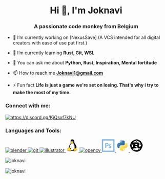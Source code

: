 <h1 align="center">Hi 👋, I'm Joknavi</h1>
<h3 align="center">A passionate code monkey from Belgium</h3>

- 🔭 I’m currently working on [NexusSave] (A VCS intended for all digital creators with ease of use put first.)

- 🌱 I’m currently learning **Rust, Git, WSL**

- 💬 You can ask me about **Python, Rust, Inspiration, Mental fortitude**

- 📫 How to reach me **Joknavi1@gmail.com**

- ⚡ Fun fact **Life is just a game we're set on losing. That's why i try to make the most of my time.**

<h3 align="left">Connect with me:</h3>
<p align="left">
<a href="https://discord.gg/https://discord.gg/KjQsxf7kNU" target="blank"><img align="center" src="https://raw.githubusercontent.com/rahuldkjain/github-profile-readme-generator/master/src/images/icons/Social/discord.svg" alt="https://discord.gg/KjQsxf7kNU" height="30" width="40" /></a>
</p>

<h3 align="left">Languages and Tools:</h3>
<p align="left"> <a href="https://www.blender.org/" target="_blank" rel="noreferrer"> <img src="https://download.blender.org/branding/community/blender_community_badge_white.svg" alt="blender" width="40" height="40"/> </a> <a href="https://git-scm.com/" target="_blank" rel="noreferrer"> <img src="https://www.vectorlogo.zone/logos/git-scm/git-scm-icon.svg" alt="git" width="40" height="40"/> </a> <a href="https://www.adobe.com/in/products/illustrator.html" target="_blank" rel="noreferrer"> <img src="https://www.vectorlogo.zone/logos/adobe_illustrator/adobe_illustrator-icon.svg" alt="illustrator" width="40" height="40"/> </a> <a href="https://www.linux.org/" target="_blank" rel="noreferrer"> <img src="https://raw.githubusercontent.com/devicons/devicon/master/icons/linux/linux-original.svg" alt="linux" width="40" height="40"/> </a> <a href="https://opencv.org/" target="_blank" rel="noreferrer"> <img src="https://www.vectorlogo.zone/logos/opencv/opencv-icon.svg" alt="opencv" width="40" height="40"/> </a> <a href="https://www.photoshop.com/en" target="_blank" rel="noreferrer"> <img src="https://raw.githubusercontent.com/devicons/devicon/master/icons/photoshop/photoshop-line.svg" alt="photoshop" width="40" height="40"/> </a> <a href="https://www.python.org" target="_blank" rel="noreferrer"> <img src="https://raw.githubusercontent.com/devicons/devicon/master/icons/python/python-original.svg" alt="python" width="40" height="40"/> </a> <a href="https://www.rust-lang.org" target="_blank" rel="noreferrer"> <img src="https://raw.githubusercontent.com/devicons/devicon/master/icons/rust/rust-plain.svg" alt="rust" width="40" height="40"/> </a> </p>

<p><img align="center" src="https://github-readme-stats.vercel.app/api/top-langs?username=joknavi&show_icons=true&theme=dark&locale=en&layout=compact" alt="joknavi" /></p>

<p><img align="center" src="https://github-readme-streak-stats.herokuapp.com/?user=joknavi&" alt="joknavi" /></p>
